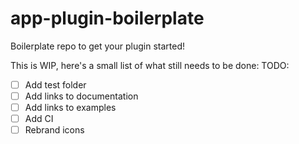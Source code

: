 # app-plugin-boilerplate

Boilerplate repo to get your plugin started!

This is WIP, here's a small list of what still needs to be done:
TODO:
- [ ] Add test folder
- [ ] Add links to documentation
- [ ] Add links to examples
- [ ] Add CI
- [ ] Rebrand icons
